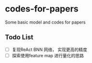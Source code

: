 # codes-for-papers
Some basic model and codes for papers

## Todo List


- [ ] 复现ReAct BNN 网络， 实现更高的精度
- [ ] 探索使用feature map 进行量化的思路